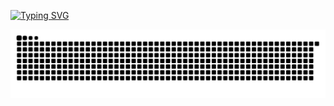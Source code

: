 [![Typing SVG](https://readme-typing-svg.demolab.com?font=Fira+Code&pause=1000&color=F77DC0&center=true&vCenter=true&width=800&height=100&lines=⋅ʚ₊‧%E0%AD%A8+Hello+there+!+%E0%AD%A7+‧₊ɞ⋅;++++Welcome+to+my+profile+(๑ᵔ⤙ᵔ๑)+!+!++++;%F0%93%86%89%C2%B0%E2%9D%80%E2%8B%86.%E0%B3%83%E0%BF%94*%3A%EF%BD%A5)](https://git.io/typing-svg)


<!--
**renjark/renjark** is a ✨ _special_ ✨ repository because its `README.md` (this file) appears on your GitHub profile.

Here are some ideas to get you started:

- 🔭 I’m currently working on ...
- 🌱 I’m currently learning ...
- 👯 I’m looking to collaborate on ...
- 🤔 I’m looking for help with ...
- 💬 Ask me about ...
- 📫 How to reach me: ...
- 😄 Pronouns: ...
- ⚡ Fun fact: ...
-->

<picture>
  <source
    media="(prefers-color-scheme: dark)"
    srcset="https://raw.githubusercontent.com/renjark/renjark/output/github-contribution-grid-snake-dark.svg"
  />
  <img
    alt="github contribution grid snake animation"
    src="https://raw.githubusercontent.com/renjark/renjark/output/github-contribution-grid-snake.svg"
  />
</picture>
